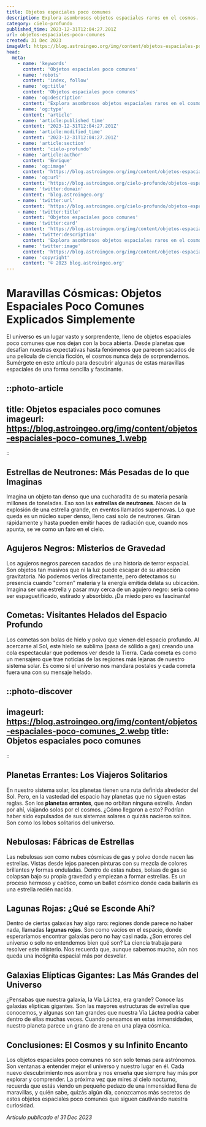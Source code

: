 ```yaml
---
title: Objetos espaciales poco comunes
description: Explora asombrosos objetos espaciales raros en el cosmos. Desde estrellas de quarks hasta galaxias sin luz, un universo de misterios te espera.
category: cielo-profundo
published_time: 2023-12-31T12:04:27.201Z
url: objetos-espaciales-poco-comunes
created: 31 Dec 2023
imageUrl: https://blog.astroingeo.org/img/content/objetos-espaciales-poco-comunes_1.webp
head:
  meta:
    - name: 'keywords'
      content: 'Objetos espaciales poco comunes'
    - name: 'robots'
      content: 'index, follow'
    - name: 'og:title'
      content: 'Objetos espaciales poco comunes'
    - name: 'og:description'
      content: 'Explora asombrosos objetos espaciales raros en el cosmos. Desde estrellas de quarks hasta galaxias sin luz, un universo de misterios te espera.'
    - name: 'og:type'
      content: 'article'
    - name: 'article:published_time'
      content: '2023-12-31T12:04:27.201Z'
    - name: 'article:modified_time'
      content: '2023-12-31T12:04:27.201Z'
    - name: 'article:section'
      content: 'cielo-profundo'
    - name: 'article:author'
      content: 'Enrique'
    - name: 'og:image'
      content: 'https://blog.astroingeo.org/img/content/objetos-espaciales-poco-comunes_1.webp'
    - name: 'og:url'
      content: 'https://blog.astroingeo.org/cielo-profundo/objetos-espaciales-poco-comunes'
    - name: 'twitter:domain'
      content: 'blog.astroingeo.org'
    - name: 'twitter:url'
      content: 'https://blog.astroingeo.org/cielo-profundo/objetos-espaciales-poco-comunes'
    - name: 'twitter:title'
      content: 'Objetos espaciales poco comunes'
    - name: 'twitter:card'
      content: 'https://blog.astroingeo.org/img/content/objetos-espaciales-poco-comunes_1.webp'
    - name: 'twitter:description'
      content: 'Explora asombrosos objetos espaciales raros en el cosmos. Desde estrellas de quarks hasta galaxias sin luz, un universo de misterios te espera.'
    - name: 'twitter:image'
      content: 'https://blog.astroingeo.org/img/content/objetos-espaciales-poco-comunes_1.webp'
    - name: 'copyright'
      content: '© 2023 blog.astroingeo.org'
---
```

# Maravillas Cósmicas: Objetos Espaciales Poco Comunes Explicados Simplemente

El universo es un lugar vasto y sorprendente, lleno de objetos espaciales poco comunes que nos dejan con la boca abierta. Desde planetas que desafían nuestras expectativas hasta fenómenos que parecen sacados de una película de ciencia ficción, el cosmos nunca deja de sorprendernos. Sumérgete en este artículo para descubrir algunas de estas maravillas espaciales de una forma sencilla y fascinante.

::photo-article
---
title: Objetos espaciales poco comunes
imageurl: https://blog.astroingeo.org/img/content/objetos-espaciales-poco-comunes_1.webp
---
::

## Estrellas de Neutrones: Más Pesadas de lo que Imaginas

Imagina un objeto tan denso que una cucharadita de su materia pesaría millones de toneladas. Eso son las **estrellas de neutrones**. Nacen de la explosión de una estrella grande, en eventos llamados supernovas. Lo que queda es un núcleo super denso, lleno casi solo de neutrones. Giran rápidamente y hasta pueden emitir haces de radiación que, cuando nos apunta, se ve como un faro en el cielo. 

## Agujeros Negros: Misterios de Gravedad

Los agujeros negros parecen sacados de una historia de terror espacial. Son objetos tan masivos que ni la luz puede escapar de su atracción gravitatoria. No podemos verlos directamente, pero detectamos su presencia cuando "comen" materia y la energía emitida delata su ubicación. Imagina ser una estrella y pasar muy cerca de un agujero negro: sería como ser espaguetificado, estirado y absorbido. ¡Da miedo pero es fascinante!

## Cometas: Visitantes Helados del Espacio Profundo

Los cometas son bolas de hielo y polvo que vienen del espacio profundo. Al acercarse al Sol, este hielo se sublima (pasa de sólido a gas) creando una cola espectacular que podemos ver desde la Tierra. Cada cometa es como un mensajero que trae noticias de las regiones más lejanas de nuestro sistema solar. Es como si el universo nos mandara postales y cada cometa fuera una con su mensaje helado.


::photo-discover
---
imageurl: https://blog.astroingeo.org/img/content/objetos-espaciales-poco-comunes_2.webp
title: Objetos espaciales poco comunes
---
::

## Planetas Errantes: Los Viajeros Solitarios

En nuestro sistema solar, los planetas tienen una ruta definida alrededor del Sol. Pero, en la vastedad del espacio hay planetas que no siguen estas reglas. Son los **planetas errantes**, que no orbitan ninguna estrella. Andan por ahí, viajando solos por el cosmos. ¿Cómo llegaron a esto? Podrían haber sido expulsados de sus sistemas solares o quizás nacieron solitos. Son como los lobos solitarios del universo.

## Nebulosas: Fábricas de Estrellas

Las nebulosas son como nubes cósmicas de gas y polvo donde nacen las estrellas. Vistas desde lejos parecen pinturas con su mezcla de colores brillantes y formas onduladas. Dentro de estas nubes, bolsas de gas se colapsan bajo su propia gravedad y empiezan a formar estrellas. Es un proceso hermoso y caótico, como un ballet cósmico donde cada bailarín es una estrella recién nacida.

## Lagunas Rojas: ¿Qué se Esconde Ahí?

Dentro de ciertas galaxias hay algo raro: regiones donde parece no haber nada, llamadas **lagunas rojas**. Son como vacíos en el espacio, donde esperaríamos encontrar galaxias pero no hay casi nada. ¿Son errores del universo o solo no entendemos bien qué son? La ciencia trabaja para resolver este misterio. Nos recuerda que, aunque sabemos mucho, aún nos queda una incógnita espacial más por desvelar.

## Galaxias Elípticas Gigantes: Las Más Grandes del Universo

¿Pensabas que nuestra galaxia, la Vía Láctea, era grande? Conoce las galaxias elípticas gigantes. Son las mayores estructuras de estrellas que conocemos, y algunas son tan grandes que nuestra Vía Láctea podría caber dentro de ellas muchas veces. Cuando pensamos en estas inmensidades, nuestro planeta parece un grano de arena en una playa cósmica.

## Conclusiones: El Cosmos y su Infinito Encanto

Los objetos espaciales poco comunes no son solo temas para astrónomos. Son ventanas a entender mejor el universo y nuestro lugar en él. Cada nuevo descubrimiento nos asombra y nos enseña que siempre hay más por explorar y comprender. La próxima vez que mires al cielo nocturno, recuerda que estás viendo un pequeño pedazo de una inmensidad llena de maravillas, y quién sabe, quizás algún día, conozcamos más secretos de estos objetos espaciales poco comunes que siguen cautivando nuestra curiosidad.

_Artículo publicado el 31 Dec 2023_